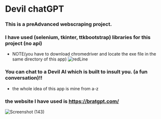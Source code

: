 # Devil chatGPT

### This is a preAdvanced webscraping project.
### I have used (selenium, tkinter, ttkbootstrap) libraries for this project (no api)
- NOTE(you have to download chromedriver and locate the exe file in the same directory of this app)
![redLine](https://github.com/artinmohajeri/Devil-GPT-AI/assets/95845593/2f3c8a4c-5b34-4272-afb1-8a982782b524)
### You can chat to a Devil AI which is built to insult you. (a fun conversation)!!
- the whole idea of this app is mine from a-z
### the website I have used is https://bratgpt.com/


![Screenshot (143)](https://github.com/artinmohajeri/Devil-GPT-AI/assets/95845593/451dcbd4-ae0b-4e1e-8a2e-0100fc6b6d18)
